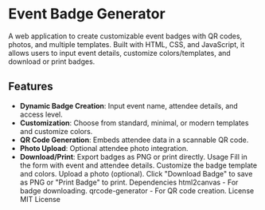 # Event Badge Generator

A web application to create customizable event badges with QR codes, photos, and multiple templates. Built with HTML, CSS, and JavaScript, it allows users to input event details, customize colors/templates, and download or print badges.

## Features
- **Dynamic Badge Creation**: Input event name, attendee details, and access level.
- **Customization**: Choose from standard, minimal, or modern templates and customize colors.
- **QR Code Generation**: Embeds attendee data in a scannable QR code.
- **Photo Upload**: Optional attendee photo integration.
- **Download/Print**: Export badges as PNG or print directly.
Usage
Fill in the form with event and attendee details.
Customize the badge template and colors.
Upload a photo (optional).
Click "Download Badge" to save as PNG or "Print Badge" to print.
Dependencies
html2canvas - For badge downloading.
qrcode-generator - For QR code creation.
License
MIT License

